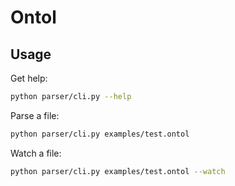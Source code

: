 # Ontol

## Usage

Get help:

```bash
python parser/cli.py --help
```

Parse a file:

```bash
python parser/cli.py examples/test.ontol
```

Watch a file:

```bash
python parser/cli.py examples/test.ontol --watch
```
